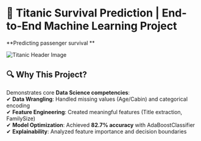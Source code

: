 # 🚢 Titanic Survival Prediction | End-to-End Machine Learning Project

**Predicting passenger survival ** 

![Titanic Header Image](https://github.com/Pelitcho/titanic-ml-project/blob/main/images/titanic_header.jpg?raw=true)

## 🔍 Why This Project?
Demonstrates core **Data Science competencies**:  
✔ **Data Wrangling**: Handled missing values (Age/Cabin) and categorical encoding  
✔ **Feature Engineering**: Created meaningful features (Title extraction, FamilySize)  
✔ **Model Optimization**: Achieved **82.7% accuracy** with AdaBoostClassifier  
✔ **Explainability**: Analyzed feature importance and decision boundaries  

